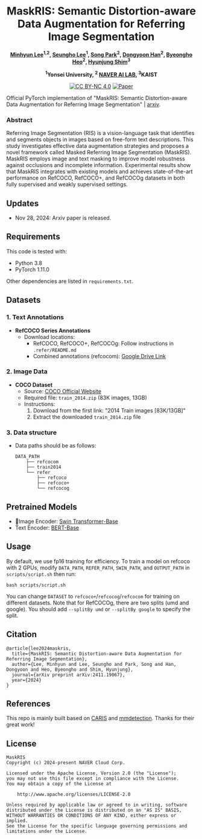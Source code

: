 <div align="center">

# MaskRIS: Semantic Distortion-aware Data Augmentation for Referring Image Segmentation

**[Minhyun Lee](https://scholar.google.com/citations?user=2hUlCnQAAAAJ&hl=ko)<sup>1,2</sup>, 
[Seungho Lee](https://scholar.google.com/citations?user=vUM0nAgAAAAJ)<sup>1</sup>, 
[Song Park](https://scholar.google.co.kr/citations?user=VR1c0H8AAAAJ&hl=ko)<sup>2</sup>, 
[Dongyoon Han](https://sites.google.com/site/dyhan0920/)<sup>2</sup>, 
[Byeongho Heo](https://sites.google.com/view/byeongho-heo/home)<sup>2</sup>, 
[Hyunjung Shim](https://scholar.google.co.kr/citations?user=KB5XZGIAAAAJ&hl=ko)<sup>3</sup>**

**<sup>1</sup>Yonsei University, 
<sup>2</sup> [NAVER AI LAB](https://naver-career.gitbook.io/en/teams/clova-cic/ai-lab), 
<sup>3</sup>KAIST**

[![CC BY-NC 4.0](https://img.shields.io/badge/License-CC%20BY--NC%204.0-lightgrey.svg)](https://github.com/naver-ai/maskris/blob/main/LICENSE)
[![Paper](https://img.shields.io/badge/Paper-arxiv.2411.19067-green)](https://arxiv.org/abs/2411.19067)

</div>

Official PyTorch implementation of "MaskRIS: Semantic Distortion-aware Data Augmentation for Referring Image Segmentation" | [arxiv](https://www.arxiv.org/abs/2411.19067).

### Abstract
Referring Image Segmentation (RIS) is a vision-language task that identifies and segments objects in images based on free-form text descriptions. This study investigates effective data augmentation strategies and proposes a novel framework called Masked Referring Image Segmentation (MaskRIS). MaskRIS employs image and text masking to improve model robustness against occlusions and incomplete information. Experimental results show that MaskRIS integrates with existing models and achieves state-of-the-art performance on RefCOCO, RefCOCO+, and RefCOCOg datasets in both fully supervised and weakly supervised settings.

## Updates
- Nov 28, 2024: Arxiv paper is released.

## Requirements
This code is tested with:
- Python 3.8
- PyTorch 1.11.0

Other dependencies are listed in `requirements.txt`.

## Datasets
### 1. Text Annotations
- **RefCOCO Series Annotations**
  - Download locations:
    - RefCOCO, RefCOCO+, RefCOCOg: Follow instructions in `.refer/README.md`
    - Combined annotations (refcocom): [Google Drive Link](https://drive.google.com/file/d/1_WnCziCIVHXpWYDsIsHbxzH_KCiYhflo/view?usp=sharing)

### 2. Image Data
- **COCO Dataset**
  - Source: [COCO Official Website](https://cocodataset.org/#download)
  - Required file: `train_2014.zip` (83K images, 13GB)
  - Instructions:
    1. Download from the first link: "2014 Train images [83K/13GB]"
    2. Extract the downloaded `train_2014.zip` file

### 3. Data structure
- Data paths should be as follows:
  ```
  DATA_PATH
      ├── refcocom
      ├── train2014
      └── refer
          ├── refcoco
          ├── refcoco+
          └── refcocog
  ```

## Pretrained Models
- Image Encoder: [Swin Transformer-Base](https://github.com/SwinTransformer/storage/releases/download/v1.0.0/swin_base_patch4_window7_224_22k.pth)
- Text Encoder: [BERT-Base](https://huggingface.co/bert-base-uncased/tree/main)


## Usage
By default, we use fp16 training for efficiency. To train a model on refcoco with 2 GPUs, 
modify `DATA_PATH`, `REFER_PATH`, `SWIN_PATH`, 
and `OUTPUT_PATH` in `scripts/script.sh` then run:
```
bash scripts/script.sh
```
You can change `DATASET` to `refcoco+`/`refcocog`/`refcocom` for training on different datasets. 
Note that for RefCOCOg, there are two splits (umd and google). You should add `--splitBy umd` or `--splitBy google` to specify the split.

## Citation
```
@article{lee2024maskris,
  title={MaskRIS: Semantic Distortion-aware Data Augmentation for Referring Image Segmentation},
  author={Lee, Minhyun and Lee, Seungho and Park, Song and Han, Dongyoon and Heo, Byeongho and Shim, Hyunjung},
  journal={arXiv preprint arXiv:2411.19067},
  year={2024}
}
```

## References
This repo is mainly built based on [CARIS](https://github.com/lsa1997/CARIS) and [mmdetection](https://github.com/open-mmlab/mmdetection). Thanks for their great work!

## License

```
MaskRIS
Copyright (c) 2024-present NAVER Cloud Corp.

Licensed under the Apache License, Version 2.0 (the "License");
you may not use this file except in compliance with the License.
You may obtain a copy of the License at

    http://www.apache.org/licenses/LICENSE-2.0

Unless required by applicable law or agreed to in writing, software
distributed under the License is distributed on an "AS IS" BASIS,
WITHOUT WARRANTIES OR CONDITIONS OF ANY KIND, either express or implied.
See the License for the specific language governing permissions and
limitations under the License.
```
